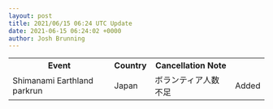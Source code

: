 ```yaml
---
layout: post
title: 2021/06/15 06:24 UTC Update
date: 2021-06-15 06:24:02 +0000
author: Josh Brunning
---
```


<table style='width: 100%'>
    <tr>
        <th>Event</th>
        <th>Country</th>
        <th>Cancellation Note</th>
        <th></th>
    </tr>
    <tr>
        <td>Shimanami Earthland parkrun</td>
        <td>Japan</td>
        <td>ボランティア人数不足</td>
        <td>Added</td>
    </tr>
